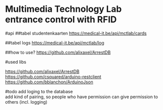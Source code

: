 Multimedia Technology Lab entrance control with RFID
=========================

#api
##tabel studentenkaarten
https://medical-it.be/api/mctlab/cards  

##tabel logs
https://medical-it.be/api/mctlab/log 

##how to use?
https://github.com/alixaxel/ArrestDB




#used libs

https://github.com/alixaxel/ArrestDB  
https://github.com/csquared/arduino-restclient  
https://github.com/bblanchon/ArduinoJson  

#todo
add loging to the database  
add kind of pairing, so people who have permission can give permission to others (incl. logging)
